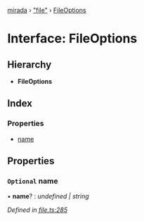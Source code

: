 [mirada](../README.md) › ["file"](../modules/_file_.md) › [FileOptions](_file_.fileoptions.md)

# Interface: FileOptions


## Hierarchy

* **FileOptions**

## Index

### Properties

* [name](_file_.fileoptions.md#optional-name)

## Properties

### `Optional` name

• **name**? : *undefined | string*

*Defined in [file.ts:285](https://github.com/cancerberoSgx/mirada/blob/c8721d6/mirada/src/file.ts#L285)*